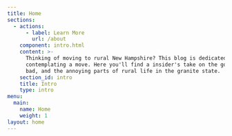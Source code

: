 ```yaml
---
title: Home
sections:
  - actions:
      - label: Learn More
        url: /about
    component: intro.html
    content: >-
      Thinking of moving to rural New Hampshire? This blog is dedicated those
      contemplating a move. Here you'll find a insider's take on the good, the
      bad, and the annoying parts of rural life in the granite state.
    section_id: intro
    title: Intro
    type: intro
menu:
  main:
    name: Home
    weight: 1
layout: home
---
```


